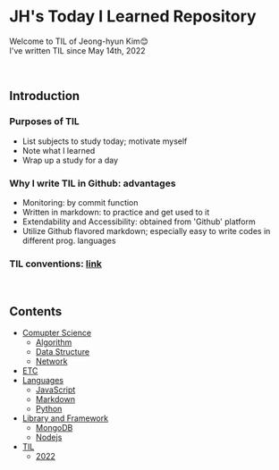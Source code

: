 # **JH's Today I Learned Repository**
Welcome to TIL of Jeong-hyun Kim😊 <br>
I've written TIL since May 14th, 2022

<br>

## **Introduction**

### Purposes of TIL
- List subjects to study today; motivate myself
- Note what I learned
- Wrap up a study for a day

### Why I write TIL in Github: advantages
- Monitoring: by commit function
- Written in markdown: to practice and get used to it
- Extendability and Accessibility: obtained from 'Github' platform
- Utilize Github flavored markdown; especially easy to write codes in different prog. languages

### TIL conventions: [link](./conventions.md)

<br>

## **Contents**
- [Comupter Science](/Computer%20Science/)
  * [Algorithm](./Computer%20Science/Algorithm/)
  * [Data Structure](./Computer%20Science/Data%20Structure/)
  * [Network](./Computer%20Science/Network/)
- [ETC](./ETC/)
- [Languages](./Languages/)
  * [JavaScript](./Languages/JavaScript/)
  * [Markdown](./Languages/Markdown/)
  * [Python](./Languages/Python/)
- [Library and Framework](./Library%20and%20Framework/)
  * [MongoDB](./Library%20and%20Framework/MongoDB/)
  * [Nodejs](./Library%20and%20Framework/Nodejs/)
- [TIL](./TIL/)
  * [2022](./TIL/2022/)